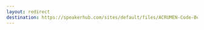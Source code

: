 ```yaml
---
layout: redirect
destination: https://speakerhub.com/sites/default/files/ACRUMEN-Code-Beam-Europe-2024.pdf
---
```

